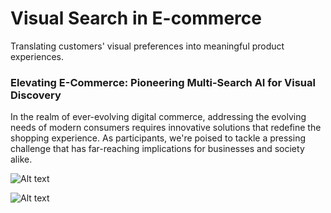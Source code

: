 # Visual Search in E-commerce
Translating customers' visual preferences into meaningful product experiences.

### Elevating E-Commerce: Pioneering Multi-Search AI for Visual Discovery
In the realm of ever-evolving digital commerce, addressing the evolving needs of modern consumers requires innovative solutions that redefine the shopping experience. As participants, we're poised to tackle a pressing challenge that has far-reaching implications for businesses and society alike.

![Alt text](/media/img1.png "Prob Stmt")

![Alt text](/media/img2.png "Architecture")
